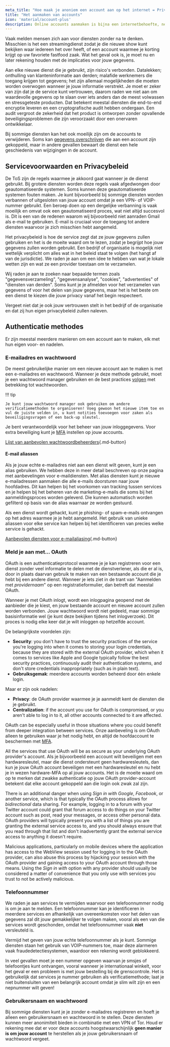 ```yaml
---
meta_title: "Hoe maak je anoniem een account aan op het internet = Privacy Guides"
title: "Het aanmaken van accounts"
icon: 'material/account-plus'
description: Online accounts aanmaken is bijna een internetbehoefte, neem deze stappen om ervoor te zorgen dat je privé blijft.
---
```


Vaak melden mensen zich aan voor diensten zonder na te denken. Misschien is het een streamingdienst zodat je die nieuwe show kunt bekijken waar iedereen het over heeft, of een account waarmee je korting krijgt op uw favoriete fastfood zaak. Wat het geval ook is, je moet nu en later rekening houden met de implicaties voor jouw gegevens.

Aan elke nieuwe dienst die je gebruikt, zijn risico's verbonden. Datalekken; onthulling van klanteninformatie aan derden; malafide werknemers die toegang krijgen tot gegevens; het zijn allemaal mogelijkheden die moeten worden overwogen wanneer je jouw informatie verstrekt. Je moet er zeker van zijn dat je de service kunt vertrouwen, daarom raden we niet aan om waardevolle gegevens op te slaan over iets anders dan de meest volwassen en stressgeteste producten. Dat betekent meestal diensten die end-to-end encryptie leveren en een cryptografische audit hebben ondergaan. Een audit vergroot de zekerheid dat het product is ontworpen zonder opvallende beveiligingsproblemen die zijn veroorzaakt door een onervaren ontwikkelaar.

Bij sommige diensten kan het ook moeilijk zijn om de accounts te verwijderen. Soms kan [gegevens overschrijven](account-deletion.md#overwriting-account-information) die aan een account zijn gekoppeld, maar in andere gevallen bewaart de dienst een hele geschiedenis van wijzigingen in de account.

## Servicevoorwaarden en Privacybeleid

De ToS zijn de regels waarmee je akkoord gaat wanneer je de dienst gebruikt. Bij grotere diensten worden deze regels vaak afgedwongen door geautomatiseerde systemen. Soms kunnen deze geautomatiseerde systemen fouten maken. Je kunt bijvoorbeeld bij sommige diensten worden verbannen of uitgesloten van jouw account omdat je een VPN- of VOIP-nummer gebruikt. Een beroep doen op een dergelijke verbanning is vaak moeilijk en omvat ook een geautomatiseerd proces, wat niet altijd succesvol is. Dit is een van de redenen waarom wij bijvoorbeeld niet aanraden Gmail als e-mail te gebruiken. E-mail is cruciaal voor de toegang tot andere diensten waarvoor je zich misschien hebt aangemeld.

Het privacybeleid is hoe de service zegt dat ze jouw gegevens zullen gebruiken en het is de moeite waard om te lezen, zodat je begrijpt hoe jouw gegevens zullen worden gebruikt. Een bedrijf of organisatie is mogelijk niet wettelijk verplicht om alles wat in het beleid staat te volgen (het hangt af van de jurisdictie). We raden je aan om een idee te hebben van wat je lokale wetten zijn en wat ze een provider toestaan om te verzamelen.

Wij raden je aan te zoeken naar bepaalde termen zoals "gegevensverzameling", "gegevensanalyse", "cookies", "advertenties" of "diensten van derden". Soms kunt je je afmelden voor het verzamelen van gegevens of voor het delen van jouw gegevens, maar het is het beste om een dienst te kiezen die jouw privacy vanaf het begin respecteert.

Vergeet niet dat je ook jouw vertrouwen stelt in het bedrijf of de organisatie en dat zij hun eigen privacybeleid zullen naleven.

## Authenticatie methodes

Er zijn meestal meerdere manieren om een account aan te maken, elk met hun eigen voor- en nadelen.

### E-mailadres en wachtwoord

De meest gebruikelijke manier om een nieuwe account aan te maken is met een e-mailadres en wachtwoord. Wanneer je deze methode gebruikt, moet je een wachtwoord manager gebruiken en de best practices [volgen](passwords-overview.md) met betrekking tot wachtwoorden.

!!! tip

    Je kunt jouw wachtwoord manager ook gebruiken om andere verificatiemethoden te organiseren! Voeg gewoon het nieuwe item toe en vul de juiste velden in, u kunt notities toevoegen voor zaken als beveiligingsvragen of een back-up sleutel.

Je bent verantwoordelijk voor het beheer van jouw inloggegevens. Voor extra beveiliging kunt je  [MFA](multi-factor-authentication.md) instellen op jouw accounts.

[Lijst van aanbevolen wachtwoordbeheerders](../passwords.md ""){.md-button}

#### E-mail aliassen

Als je jouw echte e-mailadres niet aan een dienst wilt geven, kunt je een alias gebruiken. We hebben deze in meer detail beschreven op onze pagina met aanbevelingen voor e-maildiensten. Met alias diensten kunt je nieuwe e-mailadressen aanmaken die alle e-mails doorsturen naar jouw hoofdadres. Dit kan helpen bij het voorkomen van tracking tussen services en je helpen bij het beheren van de marketing-e-mails die soms bij het aanmeldingsproces worden geleverd. Die kunnen automatisch worden gefilterd op basis van de alias waarnaar ze worden gestuurd.

Als een dienst wordt gehackt, kunt je phishing- of spam-e-mails ontvangen op het adres waarmee je je hebt aangemeld. Het gebruik van unieke aliassen voor elke service kan helpen bij het identificeren van precies welke service is gehackt.

[Aanbevolen diensten voor e-mailaliasing](../email.md#email-aliasing-services ""){.md-button}

### Meld je aan met... OAuth

OAuth is een authenticatieprotocol waarmee je je kan registreren voor een dienst zonder veel informatie te delen met de dienstverlener, als die er al is, door in plaats daarvan gebruik te maken van een bestaande account die je hebt bij een andere dienst. Wanneer je iets ziet in de trant van "Aanmelden met *providernaam*" op een registratieformulier, dan betreft dat meestal OAuth.

Wanneer je met OAuth inlogt, wordt een inlogpagina geopend met de aanbieder die je kiest, en jouw bestaande account en nieuwe account zullen worden verbonden. Jouw wachtwoord wordt niet gedeeld, maar sommige basisinformatie wel (je kunt deze bekijken tijdens het inlogverzoek). Dit proces is nodig elke keer dat je wilt inloggen op hetzelfde account.

De belangrijkste voordelen zijn:

- **Security**: you don't have to trust the security practices of the service you're logging into when it comes to storing your login credentials, because they are stored with the external OAuth provider, which when it comes to services like Apple and Google typically follow the best security practices, continuously audit their authentication systems, and don't store credentials inappropriately (such as in plain text).
- **Gebruiksgemak**: meerdere accounts worden beheerd door één enkele login.

Maar er zijn ook nadelen:

- **Privacy**: de OAuth provider waarmee je je aanmeldt kent de diensten die je gebruikt.
- **Centralization**: if the account you use for OAuth is compromised, or you aren't able to log in to it, all other accounts connected to it are affected.

OAuth can be especially useful in those situations where you could benefit from deeper integration between services. Onze aanbeveling is om OAuth alleen te gebruiken waar je het nodig hebt, en altijd de hoofdaccount te beschermen met [MFA](multi-factor-authentication.md).

All the services that use OAuth will be as secure as your underlying OAuth provider's account. Als je bijvoorbeeld een account wilt beveiligen met een hardwaresleutel, maar die dienst ondersteunt geen hardwaresleutels, dan kun je jouw OAuth account beveiligen met een hardwaresleutel en nu hebt je in wezen hardware-MFA op al jouw accounts. Het is de moeite waard om op te merken dat zwakke authenticatie op jouw OAuth provider-account betekent dat elke account gekoppeld aan die login ook zwak zal zijn.

There is an additional danger when using *Sign in with Google*, *Facebook*, or another service, which is that typically the OAuth process allows for *bidirectional* data sharing. For example, logging in to a forum with your Twitter account could grant that forum access to do things on your Twitter account such as post, read your messages, or access other personal data. OAuth providers will typically present you with a list of things you are granting the external service access to, and you should always ensure that you read through that list and don't inadvertently grant the external service access to anything it doesn't require.

Malicious applications, particularly on mobile devices where the application has access to the WebView session used for logging in to the OAuth provider, can also abuse this process by hijacking your session with the OAuth provider and gaining access to your OAuth account through those means. Using the *Sign in with* option with any provider should usually be considered a matter of convenience that you only use with services you trust to not be actively malicious.

### Telefoonnummer

We raden je aan services te vermijden waarvoor een telefoonnummer nodig is om je aan te melden. Een telefoonnummer kan je identificeren in meerdere services en afhankelijk van overeenkomsten voor het delen van gegevens zal dit jouw gemakkelijker te volgen maken, vooral als een van die services wordt geschonden, omdat het telefoonnummer vaak **niet** versleuteld is.

Vermijd het geven van jouw echte telefoonnummer als je kunt. Sommige diensten staan het gebruik van VOIP-nummers toe, maar deze alarmeren vaak fraudedetectiesystemen, waardoor een rekening wordt geblokkeerd.

In veel gevallen moet je een nummer opgeven waarvan je smsjes of telefoontjes kunt ontvangen, vooral wanneer je internationaal winkelt, voor het geval er een probleem is met jouw bestelling bij de grenscontrole. Het is gebruikelijk dat services je nummer gebruiken als verificatiemethode; laat je niet buitensluiten van een belangrijk account omdat je slim wilt zijn en een nepnummer wilt geven!

### Gebruikersnaam en wachtwoord

Bij sommige diensten kunt je je zonder e-mailadres registreren en hoeft je alleen een gebruikersnaam en wachtwoord in te stellen. Deze diensten kunnen meer anonimiteit bieden in combinatie met een VPN of Tor. Houd er rekening mee dat er voor deze accounts hoogstwaarschijnlijk **geen manier is om jouw account** te herstellen als je jouw gebruikersnaam of wachtwoord vergeet.
